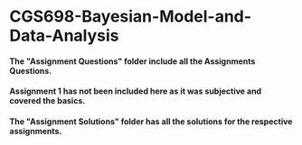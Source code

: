 # CGS698-Bayesian-Model-and-Data-Analysis
#### The "Assignment Questions" folder include all the Assignments Questions.
#### Assignment 1 has not been included here as it was subjective and covered the basics.
#### The "Assignment Solutions" folder has all the solutions for the respective assignments.

